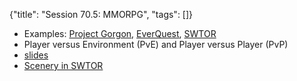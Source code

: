 {"title": "Session 70.5: MMORPG", "tags": []}

* Examples: [Project Gorgon](https://projectgorgon.com/), [EverQuest](https://www.everquest2.com/home/), [SWTOR](https://www.swtor.com/)
* Player versus Environment (PvE) and Player versus Player (PvP)
* [slides](https://www.slideshare.net/Qvi/mmorpg)
* [Scenery in SWTOR](https://www.youtube.com/watch?v=GwXAwuBZVL4)


